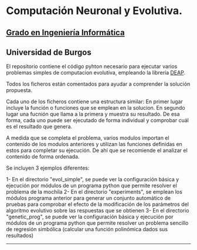 # Computación Neuronal y Evolutiva.

## [Grado en Ingeniería Informática](http://www.ubu.es/grado-en-ingenieria-informatica "Grado en Ingeniería Informática")
## Universidad de Burgos

El repositorio contiene el código pyhton necesario para ejecutar varios problemas simples de computacion evolutiva, empleando la librería [DEAP](https://github.com/DEAP/deap "DEAP GitHub").

Todos los ficheros están comentados para ayudar a comprender la solución propuesta.

Cada uno de los ficheros contiene una estructura similar: En primer lugar incluye la función o funciones que se emplean en la solucion. En segundo lugar una fucnión que llama a la primera y muestra su resultado. De esa forma, cada uno puede ser ejecutado de forma individual y comprobar cuál es el resultado que genera. 

A medida que se completa el problema, varios modulos importan el contenido de los modulos anteriores y utilizan las funciones definidas en estos para completar su ejecución. De ahí que se recomiende el analizar el contenido de forma ordenada.

Se incluyen 3 ejemplos diferentes:

1- En el directorio "evol_simple", se puede ver la configuración básica y ejecución por módulos de un programa python que permite resolver el problema de la mochila
2- En el directorio "experiments", se emplean los módulos programa anterior para generar un conjunto automático de pruebas para comprobar el efecto de la modificación de los parámetros del algoritmo evolutivo sobre las respuestas que se obtienen
3- En el directorio "genetic_prog", se puede ver la configuración básica y ejecución por módulos de un programa python que permite resolver un problema sencillo de regresión simbólica (calcular una función polinómica dados sus resultados)

--- 
